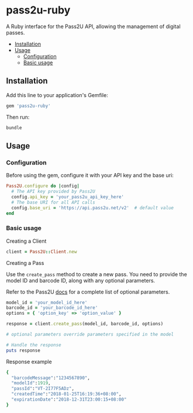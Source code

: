 # pass2u-ruby

A Ruby interface for the Pass2U API, allowing the management of digital passes.

- [Installation](#installation)
- [Usage](#usage)
  - [Configuration](#configuration)
  - [Basic usage](#basic-usage)

## Installation

Add this line to your application's Gemfile:

```ruby
gem 'pass2u-ruby'
```

Then run:

```ruby
bundle
```

## Usage

### Configuration

Before using the gem, configure it with your API key and the base uri:

```ruby
Pass2U.configure do |config|
  # The API key provided by Pass2U
  config.api_key = 'your_pass2u_api_key_here'
  # The base URI for all API calls
  config.base_uri = 'https://api.pass2u.net/v2'  # default value
end
```

### Basic usage

Creating a Client

```ruby
client = Pass2U::Client.new
```

Creating a Pass

Use the `create_pass` method to create a new pass. You need to provide the model ID and barcode ID, along with any optional parameters.

Refer to the Pass2U [docs](https://www.pass2u.net/documentation) for a complete list of optional parameters.

```ruby
model_id = 'your_model_id_here'
barcode_id = 'your_barcode_id_here'
options = { 'option_key' => 'option_value' } 

response = client.create_pass(model_id, barcode_id, options)

# optional parameters override parameters specified in the model

# Handle the response
puts response
```

Response example

```ruby
{
  "barcodeMessage":"1234567890",
  "modelId":1919,
  "passId":"VT-2I77F5ADz",
  "createdTime":"2018-01-25T16:19:36+08:00",
  "expirationDate":"2018-12-31T23:00:15+08:00"
}
```